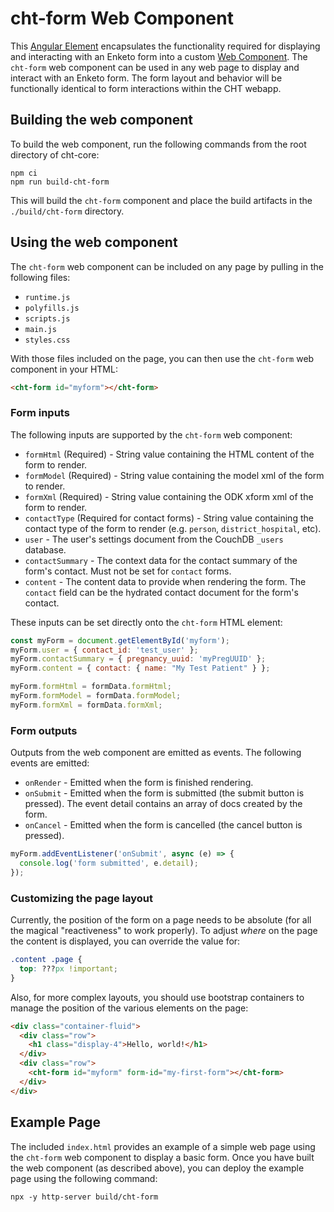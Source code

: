 # cht-form Web Component

This [Angular Element](https://angular.io/guide/elements) encapsulates the functionality required for displaying and interacting with an Enketo form into a custom [Web Component](https://developer.mozilla.org/en-US/docs/Web/Web_Components). The `cht-form` web component can be used in any web page to display and interact with an Enketo form. The form layout and behavior will be functionally identical to form interactions within the CHT webapp.

## Building the web component

To build the web component, run the following commands from the root directory of cht-core:

```shell
npm ci
npm run build-cht-form
```

This will build the `cht-form` component and place the build artifacts in the `./build/cht-form` directory.

## Using the web component

The `cht-form` web component can be included on any page by pulling in the following files:

- `runtime.js`
- `polyfills.js`
- `scripts.js`
- `main.js`
- `styles.css`

With those files included on the page, you can then use the `cht-form` web component in your HTML:

```html
<cht-form id="myform"></cht-form>
```

### Form inputs

The following inputs are supported by the `cht-form` web component:

- `formHtml` (Required) - String value containing the HTML content of the form to render.
- `formModel` (Required) - String value containing the model xml of the form to render.
- `formXml` (Required) - String value containing the ODK xform xml of the form to render.
- `contactType` (Required for contact forms) - String value containing the contact type of the form to render (e.g. `person`, `district_hospital`, etc).
- `user` - The user's settings document from the CouchDB `_users` database.
- `contactSummary` - The context data for the contact summary of the form's contact. Must not be set for `contact`
  forms.
- `content` - The content data to provide when rendering the form. The `contact` field can be the hydrated contact
  document for the form's contact.

These inputs can be set directly onto the `cht-form` HTML element:

```js
const myForm = document.getElementById('myform');
myForm.user = { contact_id: 'test_user' };
myForm.contactSummary = { pregnancy_uuid: 'myPregUUID' };
myForm.content = { contact: { name: "My Test Patient" } };

myForm.formHtml = formData.formHtml;
myForm.formModel = formData.formModel;
myForm.formXml = formData.formXml;
```

### Form outputs

Outputs from the web component are emitted as events. The following events are emitted:

- `onRender` - Emitted when the form is finished rendering.
- `onSubmit` - Emitted when the form is submitted (the submit button is pressed). The event detail contains an array of
  docs created by the form.
- `onCancel` - Emitted when the form is cancelled (the cancel button is pressed).

```js
myForm.addEventListener('onSubmit', async (e) => {
  console.log('form submitted', e.detail);
});
```

### Customizing the page layout

Currently, the position of the form on a page needs to be absolute (for all the magical "reactiveness" to work properly).   To adjust _where_ on the page the content is displayed, you can override the value for:

```css
.content .page {
  top: ???px !important;
}
```

Also, for more complex layouts, you should use bootstrap containers to manage the position of the various elements on the page:

```html
<div class="container-fluid">
  <div class="row">
    <h1 class="display-4">Hello, world!</h1>
  </div>
  <div class="row">
    <cht-form id="myform" form-id="my-first-form"></cht-form>
  </div>
</div>
```

## Example Page

The included `index.html` provides an example of a simple web page using the `cht-form` web component to display a basic form. Once you have built the web component (as described above), you can deploy the example page using the following command:

```shell
npx -y http-server build/cht-form
```
